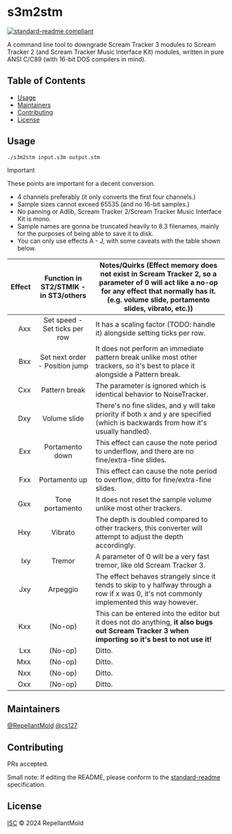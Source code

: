 # s3m2stm

[![standard-readme compliant](https://img.shields.io/badge/standard--readme-OK-green.svg?style=plastic)](https://github.com/RichardLitt/standard-readme)

A command line tool to downgrade Scream Tracker 3 modules to Scream Tracker 2 (and Scream Tracker Music Interface Kit) modules, written in pure ANSI C/C89 (with 16-bit DOS compilers in mind).

## Table of Contents

- [Usage](#usage)
- [Maintainers](#maintainers)
- [Contributing](#contributing)
- [License](#license)

## Usage

```sh
./s3m2stm input.s3m output.stm
```

> [!IMPORTANT]
> These points are important for a decent conversion.
> 
> - 4 channels preferably (it only converts the first four channels.)
> - Sample sizes cannot exceed 65535 (and no 16-bit samples.)
> - No panning or Adlib, Scream Tracker 2/Scream Tracker Music Interface Kit is mono.
> - Sample names are gonna be truncated heavily to 8.3 filenames, mainly for the purposes of being able to save it to disk.
> - You can only use effects A - J, with some caveats with the table shown below.
> 
> | Effect | Function in ST2/STMIK - in ST3/others | Notes/Quirks (Effect memory **does not exist** in Scream Tracker 2, so a parameter of 0 will act like a no-op for any effect that normally has it. (e.g. volume slide, portamento slides, vibrato, etc.)) |
> |---:|:---:|---|
> | Axx | Set speed - Set ticks per row | It has a scaling factor (TODO: handle it) alongside setting ticks per row. |
> | Bxx | Set next order - Position jump | It does not perform an immediate pattern break unlike most other trackers, so it's best to place it alongside a Pattern break. |
> | Cxx | Pattern break | The parameter is ignored which is identical behavior to NoiseTracker. |
> | Dxy | Volume slide | There's no fine slides, and y will take priority if both x and y are specified (which is backwards from how it's usually handled). |
> | Exx | Portamento down | This effect can cause the note period to underflow, and there are no fine/extra-fine slides. |
> | Fxx | Portamento up | This effect can cause the note period to overflow, ditto for fine/extra-fine slides. |
> | Gxx | Tone portamento | It does not reset the sample volume unlike most other trackers. |
> | Hxy | Vibrato | The depth is doubled compared to other trackers, this converter will attempt to adjust the depth accordingly. |
> | Ixy | Tremor | A parameter of 0 will be a very fast tremor, like old Scream Tracker 3. |
> | Jxy | Arpeggio | The effect behaves strangely since it tends to skip to y halfway through a row if x was 0, it's not commonly implemented this way however. |
> | Kxx | (No-op) | This can be entered into the editor but it does not do anything, **it also bugs out Scream Tracker 3 when importing so it's best to not use it!** |
> | Lxx | (No-op) | Ditto. |
> | Mxx | (No-op) | Ditto. |
> | Nxx | (No-op) | Ditto. |
> | Oxx | (No-op) | Ditto. |

## Maintainers

[@RepellantMold](https://github.com/RepellantMold)
[@cs127](https://github.com/cs127)

## Contributing

PRs accepted.

Small note: If editing the README, please conform to the
[standard-readme](https://github.com/RichardLitt/standard-readme) specification.

## License

[ISC](LICENSE) © 2024 RepellantMold
